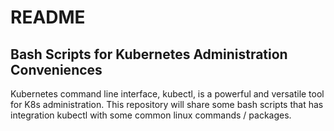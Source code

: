 # README

## Bash Scripts for Kubernetes Administration Conveniences

Kubernetes command line interface, kubectl, is a powerful and versatile tool for K8s administration. This repository will share some bash scripts that has integration kubectl with some common linux commands / packages.